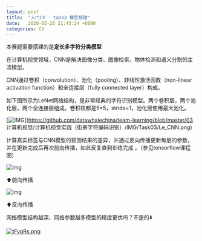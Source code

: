 ```yaml
---
layout: post
title:  "入门CV - task3 模型搭建"
date:   2020-05-26 21:43:24 +0800
categories: CV
---
```

本赛题需要搭建的是**定长多字符分类模型**

在计算机视觉领域，CNN是解决图像分类、图像检索、物体检测和语义分割的主流模型。

CNN通过卷积（convolution）、池化（pooling）、非线性激活函数（non-linear activation function）和全连接层（fully connected layer）构成。



如下图所示为LeNet网络结构，是非常经典的字符识别模型。两个卷积层，两个池化层，两个全连接层组成。卷积核都是5×5，stride=1，池化层使用最大池化。

[![IMG](https://github.com/datawhalechina/team-learning/raw/master/03%20%E8%AE%A1%E7%AE%97%E6%9C%BA%E8%A7%86%E8%A7%89/%E8%AE%A1%E7%AE%97%E6%9C%BA%E8%A7%86%E8%A7%89%E5%AE%9E%E8%B7%B5%EF%BC%88%E8%A1%97%E6%99%AF%E5%AD%97%E7%AC%A6%E7%BC%96%E7%A0%81%E8%AF%86%E5%88%AB%EF%BC%89/IMG/Task03/Le_CNN.png)](https://github.com/datawhalechina/team-learning/blob/master/03 计算机视觉/计算机视觉实践（街景字符编码识别）/IMG/Task03/Le_CNN.png)



计算真实标签与CNN模型的预测结果的差异，并通过反向传播更新每层的参数，并在更新完成后再次前向传播，如此反复直到训练完成 。（参见tensorflow课程图）

![img](https://video.udacity-data.com/topher/2019/March/5c7f0b37_tensorflow-l2f2/tensorflow-l2f2.png)

⬆️前向传播

![img](https://video.udacity-data.com/topher/2019/March/5c7f0ba2_tensorflow-l2f3/tensorflow-l2f3.png)

⬆️反向传播



网络模型结构越深、网络参数越多模型的精度更优吗？不是的⬇️

[![tFyqRs.png](https://s1.ax1x.com/2020/05/26/tFyqRs.png)](https://imgchr.com/i/tFyqRs)









